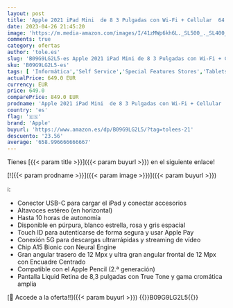 ```yaml
---
layout: post
title: 'Apple 2021 iPad Mini  de 8 3 Pulgadas con Wi-Fi + Cellular  64 GB  - Gris Espacial  6.ª generación '
date: 2023-04-26 21:45:20
image: 'https://m.media-amazon.com/images/I/41zMWp6kh6L._SL500_._SL400_.jpg'
comments: true
category: ofertas
author: 'tole.es'
slug: 'B09G9LG2L5-es Apple 2021 iPad Mini de 8 3 Pulgadas con Wi-Fi + Cellular...'
sku: 'B09G9LG2L5-es'
tags: [ 'Informática','Self Service','Special Features Stores','Tablets','Vuelta al cole: Informática','apple','ipad','🇪🇸', ]
actualPrice: 649.0 EUR
currency: EUR
price: 649.0
comparePrice: 849.0 EUR
prodname: 'Apple 2021 iPad Mini  de 8 3 Pulgadas con Wi-Fi + Cellular  64 GB  - Gris Espacial  6.ª generación '
country: 'es'
flag: '🇪🇸'
brand: 'Apple'
buyurl: 'https://www.amazon.es/dp/B09G9LG2L5/?tag=tolees-21'
descuento: '23.56'
average: '658.996666666667'
---
```


Tienes [{{< param title >}}]({{< param buyurl >}}) en el siguiente enlace!

[![{{< param prodname >}}]({{< param image >}})]({{< param buyurl >}})

ℹ️:

- Conector USB-C para cargar el iPad y conectar accesorios
- Altavoces estéreo (en horizontal)
- Hasta 10 horas de autonomía
- Disponible en púrpura, blanco estrella, rosa y gris espacial
- Touch ID para autenticarse de forma segura y usar Apple Pay
- Conexión 5G para descargas ultrarrápidas y streaming de vídeo
- Chip A15 Bionic con Neural Engine
- Gran angular trasero de 12 Mpx y ultra gran angular frontal de 12 Mpx con Encuadre Centrado
- Compatible con el Apple Pencil (2.ª generación)
- Pantalla Liquid Retina de 8,3 pulgadas con True Tone y gama cromática amplia

[🛒 Accede a la oferta!!]({{< param buyurl >}})
{{<world>}}B09G9LG2L5{{</world>}}
